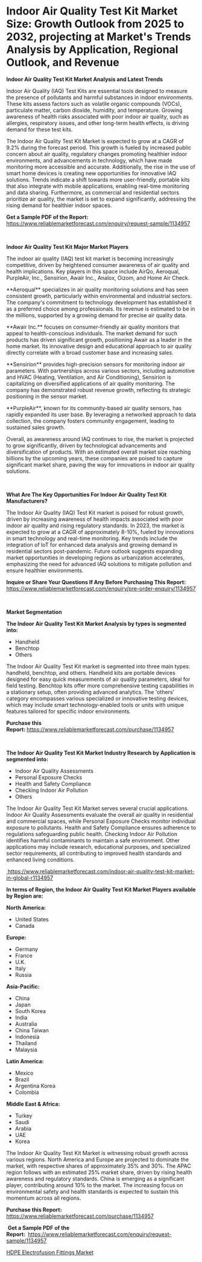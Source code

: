 <p><h1>Indoor Air Quality Test Kit Market Size: Growth Outlook from 2025 to 2032, projecting at Market's Trends Analysis by Application, Regional Outlook, and Revenue</h1></p><p><strong>Indoor Air Quality Test Kit Market Analysis and Latest Trends</strong></p>
<p><p>Indoor Air Quality (IAQ) Test Kits are essential tools designed to measure the presence of pollutants and harmful substances in indoor environments. These kits assess factors such as volatile organic compounds (VOCs), particulate matter, carbon dioxide, humidity, and temperature. Growing awareness of health risks associated with poor indoor air quality, such as allergies, respiratory issues, and other long-term health effects, is driving demand for these test kits.</p><p>The Indoor Air Quality Test Kit Market is expected to grow at a CAGR of 9.2% during the forecast period. This growth is fueled by increased public concern about air quality, regulatory changes promoting healthier indoor environments, and advancements in technology, which have made monitoring more accessible and accurate. Additionally, the rise in the use of smart home devices is creating new opportunities for innovative IAQ solutions. Trends indicate a shift towards more user-friendly, portable kits that also integrate with mobile applications, enabling real-time monitoring and data sharing. Furthermore, as commercial and residential sectors prioritize air quality, the market is set to expand significantly, addressing the rising demand for healthier indoor spaces.</p></p>
<p><strong>Get a Sample PDF of the Report:&nbsp;</strong> <a href="https://www.reliablemarketforecast.com/enquiry/request-sample/1134957?utm_campaign=2195&utm_medium=2&utm_source=Github&utm_content=ia&utm_term=18022025&utm_id=indoor-air-quality-test-kit">https://www.reliablemarketforecast.com/enquiry/request-sample/1134957</a></p>
<p>&nbsp;</p>
<p><strong>Indoor Air Quality Test Kit Major Market Players</strong></p>
<p><p>The indoor air quality (IAQ) test kit market is becoming increasingly competitive, driven by heightened consumer awareness of air quality and health implications. Key players in this space include AirQo, Aeroqual, PurpleAir, Inc., Sensirion, Awair Inc., Analox, Oizom, and Home Air Check.</p><p>**Aeroqual** specializes in air quality monitoring solutions and has seen consistent growth, particularly within environmental and industrial sectors. The company's commitment to technology development has established it as a preferred choice among professionals. Its revenue is estimated to be in the millions, supported by a growing demand for precise air quality data.</p><p>**Awair Inc.** focuses on consumer-friendly air quality monitors that appeal to health-conscious individuals. The market demand for such products has driven significant growth, positioning Awair as a leader in the home market. Its innovative design and educational approach to air quality directly correlate with a broad customer base and increasing sales.</p><p>**Sensirion** provides high-precision sensors for monitoring indoor air parameters. With partnerships across various sectors, including automotive and HVAC (Heating, Ventilation, and Air Conditioning), Sensirion is capitalizing on diversified applications of air quality monitoring. The company has demonstrated robust revenue growth, reflecting its strategic positioning in the sensor market.</p><p>**PurpleAir**, known for its community-based air quality sensors, has rapidly expanded its user base. By leveraging a networked approach to data collection, the company fosters community engagement, leading to sustained sales growth.</p><p>Overall, as awareness around IAQ continues to rise, the market is projected to grow significantly, driven by technological advancements and diversification of products. With an estimated overall market size reaching billions by the upcoming years, these companies are poised to capture significant market share, paving the way for innovations in indoor air quality solutions.</p></p>
<p>&nbsp;</p>
<p><strong>What Are The Key Opportunities For Indoor Air Quality Test Kit Manufacturers?</strong></p>
<p><p>The Indoor Air Quality (IAQ) Test Kit market is poised for robust growth, driven by increasing awareness of health impacts associated with poor indoor air quality and rising regulatory standards. In 2023, the market is expected to grow at a CAGR of approximately 8-10%, fueled by innovations in smart technology and real-time monitoring. Key trends include the integration of IoT for enhanced data analysis and growing demand in residential sectors post-pandemic. Future outlook suggests expanding market opportunities in developing regions as urbanization accelerates, emphasizing the need for advanced IAQ solutions to mitigate pollution and ensure healthier environments.</p></p>
<p><strong>Inquire or Share Your Questions If Any Before Purchasing This Report:</strong> <a href="https://www.reliablemarketforecast.com/enquiry/pre-order-enquiry/1134957?utm_campaign=2195&utm_medium=2&utm_source=Github&utm_content=ia&utm_term=18022025&utm_id=indoor-air-quality-test-kit">https://www.reliablemarketforecast.com/enquiry/pre-order-enquiry/1134957</a></p>
<p>&nbsp;</p>
<p><strong>Market Segmentation</strong></p>
<p><strong>The Indoor Air Quality Test Kit Market Analysis by types is segmented into:</strong></p>
<p><ul><li>Handheld</li><li>Benchtop</li><li>Others</li></ul></p>
<p><p>The Indoor Air Quality Test Kit market is segmented into three main types: handheld, benchtop, and others. Handheld kits are portable devices designed for easy quick measurements of air quality parameters, ideal for field testing. Benchtop kits offer more comprehensive testing capabilities in a stationary setup, often providing advanced analytics. The 'others' category encompasses various specialized or innovative testing devices, which may include smart technology-enabled tools or units with unique features tailored for specific indoor environments.</p></p>
<p><strong>Purchase this Report:&nbsp;</strong><a href="https://www.reliablemarketforecast.com/purchase/1134957?utm_campaign=2195&utm_medium=2&utm_source=Github&utm_content=ia&utm_term=18022025&utm_id=indoor-air-quality-test-kit">https://www.reliablemarketforecast.com/purchase/1134957</a></p>
<p>&nbsp;</p>
<p><strong>The Indoor Air Quality Test Kit Market Industry Research by Application is segmented into:</strong></p>
<p><ul><li>Indoor Air Quality Assessments</li><li>Personal Exposure Checks</li><li>Health and Safety Compliance</li><li>Checking Indoor Air Pollution</li><li>Others</li></ul></p>
<p><p>The Indoor Air Quality Test Kit Market serves several crucial applications. Indoor Air Quality Assessments evaluate the overall air quality in residential and commercial spaces, while Personal Exposure Checks monitor individual exposure to pollutants. Health and Safety Compliance ensures adherence to regulations safeguarding public health. Checking Indoor Air Pollution identifies harmful contaminants to maintain a safe environment. Other applications may include research, educational purposes, and specialized sector requirements, all contributing to improved health standards and enhanced living conditions.</p></p>
<p><a href="https://www.reliablemarketforecast.com/indoor-air-quality-test-kit-market-in-global-r1134957?utm_campaign=2195&utm_medium=2&utm_source=Github&utm_content=ia&utm_term=18022025&utm_id=indoor-air-quality-test-kit">&nbsp;https://www.reliablemarketforecast.com/indoor-air-quality-test-kit-market-in-global-r1134957</a></p>
<p><strong>In terms of Region, the Indoor Air Quality Test Kit Market Players available by Region are:</strong></p>
<p>
    <p> <strong> North America: </strong>
        <ul>
            <li>United States</li>
            <li>Canada</li>
        </ul>
        </p> 
    <p> <strong> Europe: </strong>
        <ul>
            <li>Germany</li>
            <li>France</li>
            <li>U.K.</li>
            <li>Italy</li>
            <li>Russia</li>
        </ul>
        </p> 
    <p> <strong> Asia-Pacific: </strong>
        <ul>
            <li>China</li>
            <li>Japan</li>
            <li>South Korea</li>
            <li>India</li>
            <li>Australia</li>
            <li>China Taiwan</li>
            <li>Indonesia</li>
            <li>Thailand</li>
            <li>Malaysia</li>
        </ul>
        </p> 
    <p> <strong> Latin America: </strong>
        <ul>
            <li>Mexico</li>
            <li>Brazil</li>
            <li>Argentina Korea</li>
            <li>Colombia</li>
        </ul>
        </p> 
    <p> <strong> Middle East & Africa: </strong>
        <ul>
            <li>Turkey</li>
            <li>Saudi</li>
            <li>Arabia</li>
            <li>UAE</li>
            <li>Korea</li>
        </ul>
    </p>
    </p>
<p><p>The Indoor Air Quality Test Kit Market is witnessing robust growth across various regions. North America and Europe are projected to dominate the market, with respective shares of approximately 35% and 30%. The APAC region follows with an estimated 25% market share, driven by rising health awareness and regulatory standards. China is emerging as a significant player, contributing around 10% to the market. The increasing focus on environmental safety and health standards is expected to sustain this momentum across all regions.</p></p>
<p><strong>Purchase this Report: </strong><a href="https://www.reliablemarketforecast.com/purchase/1134957?utm_campaign=2195&utm_medium=2&utm_source=Github&utm_content=ia&utm_term=18022025&utm_id=indoor-air-quality-test-kit">https://www.reliablemarketforecast.com/purchase/1134957</a></p>
<p>&nbsp;<strong>Get a Sample PDF of the Report:&nbsp;&nbsp;</strong><a href="https://www.reliablemarketforecast.com/enquiry/request-sample/1134957?utm_campaign=2195&utm_medium=2&utm_source=Github&utm_content=ia&utm_term=18022025&utm_id=indoor-air-quality-test-kit">https://www.reliablemarketforecast.com/enquiry/request-sample/1134957</a></p>
<p><strong></strong></p>
<p><p><a href="https://github.com/seanmcma708/Market-Research-Report-List-1/blob/main/hdpe-electrofusion-fittings-market.md?utm_campaign=2195&utm_medium=2&utm_source=Github&utm_content=ia&utm_term=18022025&utm_id=indoor-air-quality-test-kit">HDPE Electrofusion Fittings Market</a></p></p>
